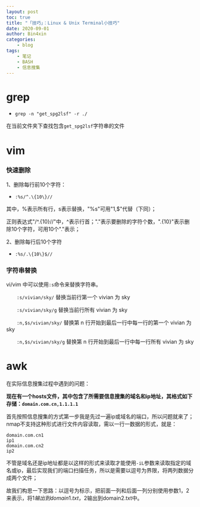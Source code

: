 ```yaml
---
layout: post
toc: true
title: "「技巧」：Linux & Unix Terminal小技巧"
date: 2020-09-01
author: Bin4xin
categories:
    - blog
tags:
    - 笔记
    - BASH
    - 信息搜集
---
```



# grep

* `grep -n "get_spg2lsf" -r ./`

在当前文件夹下查找包含`get_spg2lsf`字符串的文件

# vim

### 快速删除

1、删除每行前10个字符：

* `:%s/^.\{10\}//`

其中，%表示所有行，s表示替换，"%s"可用"1,$"代替（下同）；

正则表达式"/^.\{10\}//"中，^表示行首；"."表示要删除的字符个数，".\{10\}"表示删除10个字符，可用10个"."表示；

2、删除每行后10个字符

* `:%s/.\{10\}$//`

### 字符串替换

vi/vim 中可以使用` :s `命令来替换字符串。

　　`:s/vivian/sky/` 替换当前行第一个 vivian 为 sky

　　`:s/vivian/sky/g` 替换当前行所有 vivian 为 sky

　　`:n,$s/vivian/sky/` 替换第 n 行开始到最后一行中每一行的第一个 vivian 为 sky

　　`:n,$s/vivian/sky/g` 替换第 n 行开始到最后一行中每一行所有 vivian 为 sky

# awk

在实际信息搜集过程中遇到的问题：

**现在有一个hosts文件，其中包含了所需要信息搜集的域名和ip地址，其格式如下存储：`domain.com.cn,1.1.1.1`**

首先按照信息搜集的方式第一步我是先过一遍ip或域名的端口，所以问题就来了；nmap不支持这种形式进行文件内容读取，需以一行一数据的形式，就是：

```
domain.com.cn1
ip1
domain.com.cn2
ip2
```

不管是域名还是ip地址都是以这样的形式来读取才能使用`-iL`参数来读取指定的域名或ip，最后实现我们的端口扫描任务，所以是需要以逗号为界限，将两列数据分成两个文件；

故我们构思一下思路：以逗号为标示，把前面一列和后面一列分别使用参数$1，$2来表示，将$1输出到domain1.txt，$2输出到domain2.txt中。
